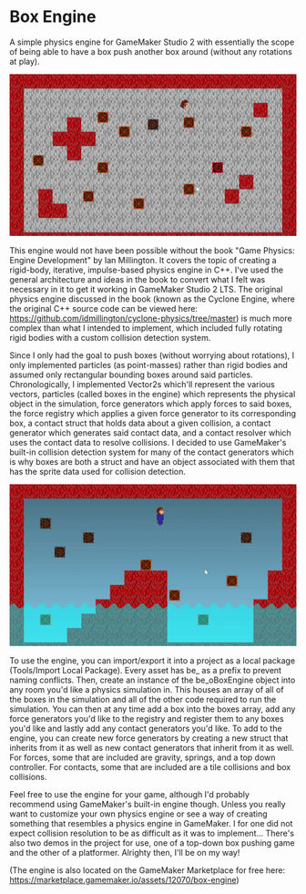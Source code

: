 # Box Engine
 A simple physics engine for GameMaker Studio 2 with essentially the scope of being able to have a box push another box around (without any rotations at play).

![alt text](https://github.com/nandbolt/Box-Engine/blob/main/gifs/box-engine_box-pusher.gif?raw=true "Box Pusher Demo")
 
 This engine would not have been possible without the book "Game Physics: Engine Development" by Ian Millington. It covers the topic of creating a rigid-body, iterative, impulse-based physics engine in C++. I've used the general architecture and ideas in the book to convert what I felt was necessary in it to get it working in GameMaker Studio 2 LTS. The original physics engine discussed in the book (known as the Cyclone Engine, where the original C++ source code can be viewed here: https://github.com/idmillington/cyclone-physics/tree/master) is much more complex than what I intended to implement, which included fully rotating rigid bodies with a custom collision detection system.
 
 Since I only had the goal to push boxes (without worrying about rotations), I only implemented particles (as point-masses) rather than rigid bodies and assumed only rectangular bounding boxes around said particles. Chronologically, I implemented Vector2s which'll represent the various vectors, particles (called boxes in the engine) which represents the physical object in the simulation, force generators which apply forces to said boxes, the force registry which applies a given force generator to its corresponding box, a contact struct that holds data about a given collision, a contact generator which generates said contact data, and a contact resolver which uses the contact data to resolve collisions. I decided to use GameMaker's built-in collision detection system for many of the contact generators which is why boxes are both a struct and have an object associated with them that has the sprite data used for collision detection.

 ![alt text](https://github.com/nandbolt/Box-Engine/blob/main/gifs/box-engine_platformer.gif?raw=true "Platformer Demo")

To use the engine, you can import/export it into a project as a local package (Tools/Import Local Package). Every asset has be_ as a prefix to prevent naming conflicts. Then, create an instance of the be_oBoxEngine object into any room you'd like a physics simulation in. This houses an array of all of the boxes in the simulation and all of the other code required to run the simulation. You can then at any time add a box into the boxes array, add any force generators you'd like to the registry and register them to any boxes you'd like and lastly add any contact generators you'd like. To add to the engine, you can create new force generators by creating a new struct that inherits from it as well as new contact generators that inherit from it as well. For forces, some that are included are gravity, springs, and a top down controller. For contacts, some that are included are a tile collisions and box collisions.

Feel free to use the engine for your game, although I'd probably recommend using GameMaker's built-in engine though. Unless you really want to customize your own physics engine or see a way of creating something that resembles a physics engine in GameMaker. I for one did not expect collision resolution to be as difficult as it was to implement... There's also two demos in the project for use, one of a top-down box pushing game and the other of a platformer. Alrighty then, I'll be on my way!

(The engine is also located on the GameMaker Marketplace for free here: https://marketplace.gamemaker.io/assets/12070/box-engine)
